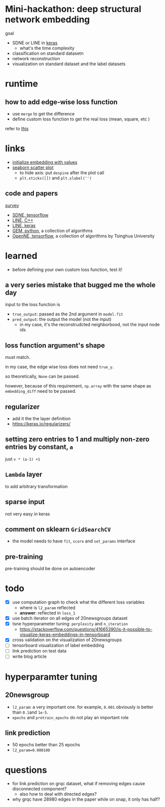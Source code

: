 # Mini-hackathon: deep structural network embedding

goal

- SDNE or LINE in [keras](https://keras.io/) 
  - what's the time complexity
- classification on standard datasetn
- network reconstruction
- visualization on standard dataset and the label datasets

# runtime

## how to add edge-wise loss function

- use `merge` to get the difference
- define custom loss function to get the real loss (mean, square, etc )

refer to [this](https://github.com/palash1992/GEM/blob/master/gem/embedding/sdne.py)

# links

- [initialize embedding with values](https://github.com/fchollet/keras/issues/853#issuecomment-149644701)
- [seaborn scatter plot](https://chrisalbon.com/python/seaborn_scatterplot.html)
  - to hide axis: put `despine` after the plot call
  - `plt.xticks([])` and `plt.xlabel('')`

## code and papers

[survey](https://arxiv.org/pdf/1705.02801.pdf)


- [SDNE, tensorflow](https://github.com/suanrong/SDNE)
- [LINE, C++](https://github.com/tangjianpku/LINE)
- [LINE, keras](https://github.com/VahidooX/LINE)
- [GEM, python](https://github.com/palash1992/GEM), a collection of algorithms
- [OpenNE, tensorflow](https://github.com/thunlp/OpenNE), a collection of algorithms by Tsinghua University


# learned

- before defining your own custom loss function, test it!

## a very series mistake that bugged me the whole day

input to the loss function is

- `true_output`: passed as the 2nd argument in `model.fit`
- `pred_output`: the output the model (not the input)
  - in my case, it's the reconstrudcted neighborbood, not the input node ids


## loss function argument's shape

must match.

in my case, the edge wise loss does not need `true_y`. 

so theoretically, `None` can be passed. 

however, because of this requirement, `np.array` with the same shape as `embedding_diff` need to be passed.

## regularizer

- add it the the layer definition
- https://keras.io/regularizers/

## setting zero entries to 1 and multiply non-zero entries by constant, `a`

just `v * (a-1) +1`

## `Lambda` layer

to add arbitrary transformation

## sparse input

not very easy in keras

## comment on sklearn `GridSearchCV`

- the model needs to have `fit`, `score` and `set_params` interface

## pre-training

pre-training should be done on autoencoder

# todo

- [X] use computation graph to check what the different loss variables
  - where is `l2_param` reflected
  - **answer**: reflected in `loss_1`
- [X] use batch iterator on all edges of 20newsgroups dataset
- [X] tsne hyperparameter tuning: `perplexity` and `n_iteration`
  - https://stackoverflow.com/questions/41665390/is-it-possible-to-visualize-keras-embeddings-in-tensorboard
- [X] cross validation on the visualization of 20newsgroups
- [ ] tensorboard visualization of label embedding
- [ ] link prediction on test data
- [ ] write blog article

# hyperparamter tuning

## 20newsgroup

- `l2_param`:  a very important one. for example, `0.001` obviously is better than `0.1`and `1e-5`. 
- `epochs` and `pretrain_epochs` do not play an important role

## link prediction

- 50 epochs better than 25 epochs
- `l2_param=0.000100`


# questions

- for link prediction on grqc dataset, what if removing edges cause disconnected component?
  - also how to deal with directed edges?
- why grqc have 28980 edges in the paper while on snap, it only has half?
